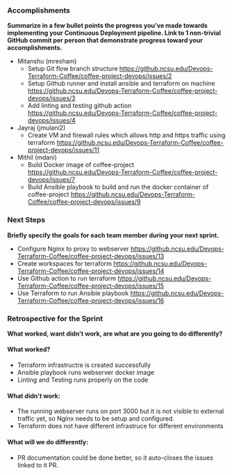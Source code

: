 ### Accomplishments

**Summarize in a few bullet points the progress you've made towards implementing your Continuous Deployment pipeline. Link to 1 non-trivial GitHub commit per person that demonstrate progress toward your accomplishments.**

- Mitanshu (mresham)
  - Setup Git flow branch structure https://github.ncsu.edu/Devops-Terraform-Coffee/coffee-project-devops/issues/2
  - Setup Github runner and install ansible and terraform on machine https://github.ncsu.edu/Devops-Terraform-Coffee/coffee-project-devops/issues/3
  - Add linting and testing github action https://github.ncsu.edu/Devops-Terraform-Coffee/coffee-project-devops/issues/4
- Jayraj (jmulani2)
  - Create VM and firewall rules which allows http and https traffic using terraform https://github.ncsu.edu/Devops-Terraform-Coffee/coffee-project-devops/issues/11
- Mithil (mdani)
  - Build Docker image of coffee-project https://github.ncsu.edu/Devops-Terraform-Coffee/coffee-project-devops/issues/7
  - Build Ansible playbook to build and run the docker container of coffee-project https://github.ncsu.edu/Devops-Terraform-Coffee/coffee-project-devops/issues/9

### Next Steps
**Briefly specify the goals for each team member during your next sprint.**

 - Configure Nginx to proxy to webserver https://github.ncsu.edu/Devops-Terraform-Coffee/coffee-project-devops/issues/13
 - Create workspaces for terraform https://github.ncsu.edu/Devops-Terraform-Coffee/coffee-project-devops/issues/14
 - Use Github action to run terraform https://github.ncsu.edu/Devops-Terraform-Coffee/coffee-project-devops/issues/15
 - Use Terraform to run Ansible playbook https://github.ncsu.edu/Devops-Terraform-Coffee/coffee-project-devops/issues/16

### Retrospective for the Sprint
**What worked, want didn't work, are what are you going to do differently?**

#### What worked?
  - Terraform infrastructre is created successfully
  - Ansible playbook runs webserver docker image
  - Linting and Testing runs properly on the code
#### What didn't work:
  - The running webserver runs on port 3000 but it is not visible to external traffic yet, so Nginx needs to be setup and configured.
  - Terraform does not have different infrastruce for different environments
#### What will we do differently:
  - PR documentation could be done better, so it auto-closes the issues linked to it PR.
